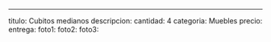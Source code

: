 ---
titulo: Cubitos medianos
descripcion: 
cantidad: 4
categoria: Muebles
precio: 
entrega: 
foto1: 
foto2: 
foto3: 

